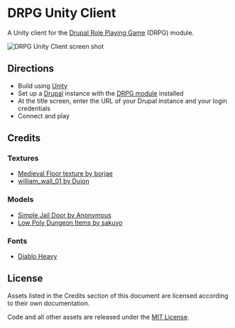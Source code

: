 # DRPG Unity Client

A Unity client for the [Drupal Role Playing Game](https://www.drupal.org/project/drpg) (DRPG) module.

![DRPG Unity Client screen shot](http://ruscoe.org/assets/images/projects/software/drpg-unity-client.png)

## Directions

* Build using [Unity](http://unity3d.com/)
* Set up a [Drupal](https://www.drupal.org/) instance with the [DRPG module](https://www.drupal.org/sandbox/ruscoe/2331835) installed
* At the title screen, enter the URL of your Drupal instance and your login credentials
* Connect and play

## Credits

### Textures

- [Medieval Floor texture by borjae](http://opengameart.org/content/medieval-floor)
- [william_wall_01 by Duion](http://opengameart.org/content/williamwall01)

### Models

- [Simple Jail Door by Anonymous](http://opengameart.org/content/simple-jail-door)
- [Low Poly Dungeon Items by sakuyo](http://opengameart.org/content/low-poly-dungeon-items)

### Fonts

- [Diablo Heavy](http://fontzone.net/font-details/diablo-heavy)

## License

Assets listed in the Credits section of this document are licensed according to their own documentation.

Code and all other assets are released under the [MIT License](http://www.opensource.org/licenses/mit-license.php).
